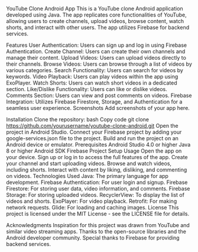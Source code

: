 YouTube Clone Android App
This is a YouTube clone Android application developed using Java. The app replicates core functionalities of YouTube, allowing users to create channels, upload videos, browse content, watch shorts, and interact with other users. The app utilizes Firebase for backend services.

Features
User Authentication: Users can sign up and log in using Firebase Authentication.
Create Channel: Users can create their own channels and manage their content.
Upload Videos: Users can upload videos directly to their channels.
Browse Videos: Users can browse through a list of videos by various categories.
Search Functionality: Users can search for videos by keywords.
Video Playback: Users can play videos within the app using ExoPlayer.
Watch Shorts: Users can watch short videos in a dedicated section.
Like/Dislike Functionality: Users can like or dislike videos.
Comments Section: Users can view and post comments on videos.
Firebase Integration: Utilizes Firebase Firestore, Storage, and Authentication for a seamless user experience.
Screenshots
Add screenshots of your app here.

Installation
Clone the repository:
bash
Copy code
git clone https://github.com/yourusername/youtube-clone-android.git
Open the project in Android Studio.
Connect your Firebase project by adding your google-services.json file to the project.
Build and run the project on an Android device or emulator.
Prerequisites
Android Studio 4.0 or higher
Java 8 or higher
Android SDK
Firebase Project Setup
Usage
Open the app on your device.
Sign up or log in to access the full features of the app.
Create your channel and start uploading videos.
Browse and watch videos, including shorts.
Interact with content by liking, disliking, and commenting on videos.
Technologies Used
Java: The primary language for app development.
Firebase Authentication: For user login and signup.
Firebase Firestore: For storing user data, video information, and comments.
Firebase Storage: For storing uploaded videos.
RecyclerView: To display the list of videos and shorts.
ExoPlayer: For video playback.
Retrofit: For making network requests.
Glide: For loading and caching images.
License
This project is licensed under the MIT License - see the LICENSE file for details.

Acknowledgments
Inspiration for this project was drawn from YouTube and similar video streaming apps.
Thanks to the open-source libraries and the Android developer community.
Special thanks to Firebase for providing backend services.
